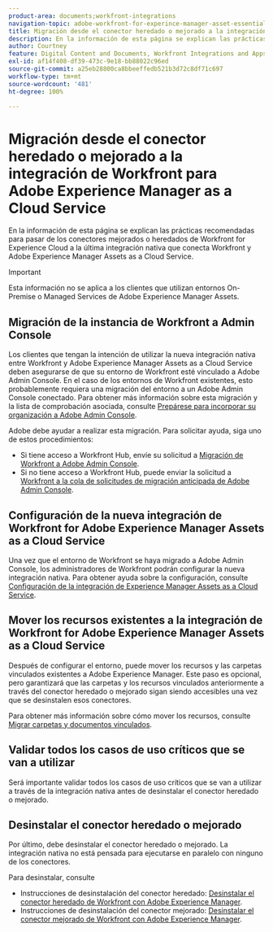 ```yaml
---
product-area: documents;workfront-integrations
navigation-topic: adobe-workfront-for-experince-manager-asset-essentials
title: Migración desde el conector heredado o mejorado a la integración de Workfront para Adobe Experience Manager as a Cloud Service
description: En la información de esta página se explican las prácticas recomendadas para pasar de los conectores mejorados o heredados de Workfront for Experience Cloud a la última integración nativa que conecta Workfront y Adobe Experience Manager Assets as a Cloud Service.
author: Courtney
feature: Digital Content and Documents, Workfront Integrations and Apps
exl-id: af14f408-df39-473c-9e18-bb88022c96ed
source-git-commit: a25eb28800ca8bbeeffedb521b3d72c8df71c697
workflow-type: tm+mt
source-wordcount: '481'
ht-degree: 100%

---
```


# Migración desde el conector heredado o mejorado a la integración de Workfront para Adobe Experience Manager as a Cloud Service

En la información de esta página se explican las prácticas recomendadas para pasar de los conectores mejorados o heredados de Workfront for Experience Cloud a la última integración nativa que conecta Workfront y Adobe Experience Manager Assets as a Cloud Service.

>[!IMPORTANT]
>
>Esta información no se aplica a los clientes que utilizan entornos On-Premise o Managed Services de Adobe Experience Manager Assets.

## Migración de la instancia de Workfront a Admin Console

Los clientes que tengan la intención de utilizar la nueva integración nativa entre Workfront y Adobe Experience Manager Assets as a Cloud Service deben asegurarse de que su entorno de Workfront esté vinculado a Adobe Admin Console. En el caso de los entornos de Workfront existentes, esto probablemente requiera una migración del entorno a un Adobe Admin Console conectado. Para obtener más información sobre esta migración y la lista de comprobación asociada, consulte [Prepárese para incorporar su organización a Adobe Admin Console](/help/quicksilver/administration-and-setup/adobe-admin-console/prep-for-admin-console.md).

Adobe debe ayudar a realizar esta migración. Para solicitar ayuda, siga uno de estos procedimientos:

* Si tiene acceso a Workfront Hub, envíe su solicitud a [Migración de Workfront a Adobe Admin Console](https://hub.workfront.com/requests/new?activeTab=tab-new-helpRequest&projectID=629674d500054a38133cf26e01d06a97&path=).
* Si no tiene acceso a Workfront Hub, puede enviar la solicitud a [Workfront a la cola de solicitudes de migración anticipada de Adobe Admin Console](https://workfront.az1.qualtrics.com/jfe/form/SV_9T5LuHf05JUOPAi).

## Configuración de la nueva integración de Workfront for Adobe Experience Manager Assets as a Cloud Service

Una vez que el entorno de Workfront se haya migrado a Adobe Admin Console, los administradores de Workfront podrán configurar la nueva integración nativa. Para obtener ayuda sobre la configuración, consulte [Configuración de la integración de Experience Manager Assets as a Cloud Service](/help/quicksilver/administration-and-setup/configure-integrations/configure-aacs-integration.md).

## Mover los recursos existentes a la integración de Workfront for Adobe Experience Manager Assets as a Cloud Service

Después de configurar el entorno, puede mover los recursos y las carpetas vinculados existentes a Adobe Experience Manager. Este paso es opcional, pero garantizará que las carpetas y los recursos vinculados anteriormente a través del conector heredado o mejorado sigan siendo accesibles una vez que se desinstalen esos conectores.

Para obtener más información sobre cómo mover los recursos, consulte [Migrar carpetas y documentos vinculados](/help/quicksilver/documents/workfront-and-experience-manager-integrations/legacy-enhanced-connector-migration/workfront-document-link-updates.md).

## Validar todos los casos de uso críticos que se van a utilizar

Será importante validar todos los casos de uso críticos que se van a utilizar a través de la integración nativa antes de desinstalar el conector heredado o mejorado.

## Desinstalar el conector heredado o mejorado

Por último, debe desinstalar el conector heredado o mejorado. La integración nativa no está pensada para ejecutarse en paralelo con ninguno de los conectores.

Para desinstalar, consulte

* Instrucciones de desinstalación del conector heredado: [Desinstalar el conector heredado de Workfront con Adobe Experience Manager](/help/quicksilver/documents/workfront-and-experience-manager-integrations/legacy-enhanced-connector-migration/uninstall-legacy-connector.md).
* Instrucciones de desinstalación del conector mejorado: [Desinstalar el conector mejorado de Workfront con Adobe Experience Manager](/help/quicksilver/documents/workfront-and-experience-manager-integrations/legacy-enhanced-connector-migration/uninstall-enhanced-connector.md).
